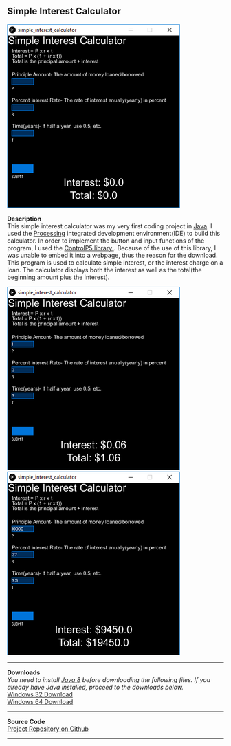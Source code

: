 ## Simple Interest Calculator
<img src = "https://github.com/khang-chung/khang-chung.github.io/blob/master/images/simple%20interest%20calculator%20image.png?raw=true" >

**Description**
<br>
This simple interest calculator was my very first coding project in <a href ="https://www.oracle.com/technetwork/java/javase/downloads/jre8-downloads-2133155.html">Java</a>. I used the <a href = "https://processing.org/">Processing</a> integrated development environment(IDE) to build this calculator. In order to implement the button and input functions of the program, I used the <a href = "http://www.sojamo.de/libraries/controlP5/"> ControlP5 library </a>.
Because of the use of this library, I was unable to embed it into a webpage, thus the reason for the download.
<br>
This program is used to calculate simple interest, or the interest charge on a loan. The calculator displays both the interest as well as the total(the beginning amount plus the interest).


<img src = "https://github.com/khang-chung/khang-chung.github.io/blob/master/images/simple%20interest%20calculator%20image%202.png?raw=true">

<img src = "https://github.com/khang-chung/khang-chung.github.io/blob/master/images/simple%20interest%20calculator%20image%203.png?raw=true">
<br>

---

**Downloads**
<br>
*You need to install <a href = "https://www.oracle.com/technetwork/java/javase/downloads/jdk8-downloads-2133151.html">Java 8</a> before downloading the following files. If you already have Java installed, proceed to the downloads below.*
<br>
<a href = "https://github.com/khang-chung/khang-chung.github.io/blob/master/downloads/application.windows32.zip?raw=true"> Windows 32 Download</a>
<br>
<a href = "https://github.com/khang-chung/khang-chung.github.io/blob/master/downloads/application.windows64.zip?raw=true"> Windows 64 Download</a>

---

**Source Code**
 <br>
<a href= "https://github.com/khang-chung/simple_interest_calculator"> Project Repository on Github </a>

---
